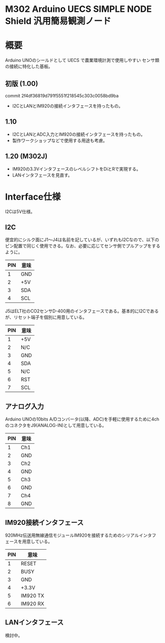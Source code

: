 M302 Arduino UECS SIMPLE NODE Shield 汎用簡易観測ノード
======================================================

# 概要

Arduino UNOのシールドとして UECS で農業環境計測で使用しやすい
センサ類の接続に特化した基板。


## 初版 (1.00)
  commit 2f4df36819d791f5551f218545c303c0058bd9ba
  * I2CとLANとIM920の接続インタフェースを持ったもの。

## 1.10
  * I2CとLANとADC入力とIM920の接続インタフェースを持ったもの。
  * 製作ワークショップなどで使用する用途も考慮。

## 1.20 (M302J)
  * IM920の3.3VインタフェースのレベルシフトをDiとRで実現する。
  * LANインタフェースを見直す。

# Interface仕様

 I2Cは5V仕様。

## I2C

 便宜的にシルク面にJ1〜J4は名前を記しているが、いずれもI2Cなので、以下のピン配置で同じく使用できる。なお、必要に応じてセンサ側でプルアップをするように。

 | PIN | 意味 |
 |-----|------|
 |  1  | GND  |
 |  2  | +5V  |
 |  3  | SDA  |
 |  4  | SCL  |

 J5はELT社のCO2センサD-400用のインタフェースである。基本的にI2Cであるが、リセット端子を個別に用意している。

 | PIN | 意味 |
 |-----|------|
 |  1  | +5V  |
 |  2  | N/C  |
 |  3  | GND  |
 |  4  | SDA  |
 |  5  | N/C  |
 |  6  | RST  |
 |  7  | SCL  |

## アナログ入力

Arduino UNOの10bits A/Dコンバータ(以降、ADC)を手軽に使用するために4chのコネクタをJ9(ANALOG-IN)として用意している。

 | PIN | 意味 |
 |-----|------|
 |  1  | Ch1  |
 |  2  | GND  |
 |  3  | Ch2  |
 |  4  | GND  |
 |  5  | Ch3  |
 |  6  | GND  |
 |  7  | Ch4  |
 |  8  | GND  |

## IM920接続インタフェース

920MHz伝送用無線通信モジュールIM920を接続するためのシリアルインタフェースを用意している。

 | PIN |   意味   |
 |-----|----------|
 |  1  | RESET    |
 |  2  | BUSY     |
 |  3  | GND      |
 |  4  | +3.3V    |
 |  5  | IM920 TX |
 |  6  | IM920 RX |

## LANインタフェース

検討中。


